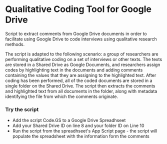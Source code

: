 # Qualitative Coding Tool for Google Drive
Script to extract comments from Google Drive documents in order to facilitate using Google Drive to code interviews using qualitative research methods.

The script is adapted to the following scenario: a group of researchers are performing qualitative coding on a set of interviews or other texts. The texts are stored in a Shared Drive as Google Documents, and researchers assign codes by highlighting text in the documents and adding comments containing the values that they are assigning to the highlighted text. After coding has been performed, all of the coded documents are stored in a single folder on the Shared Drive. The script then extracts the comments and highlighted text from all documents in the folder, along with metadata identifying the file from which the comments originate.

### Try the script
- Add the script Code.GS to a Google Drive Spreadhseet
- Add your Shared Drive ID on line 8 and your folder ID on Line 10
- Run the script from the spreadhseet's App Script page - the script will populate the spreadsheet with the information form the comments
